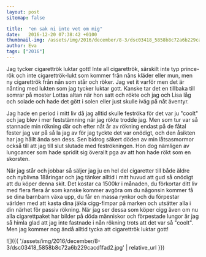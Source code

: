 ```yaml
---
layout: post
sitemap: false

title:  "en sak ni inte vet om mig"
date:   2016-12-20 07:38:42 +0100
thumbnail-img: /assets/img/2016/december/8-3/dsc03418_5858b8c72a6b229cacd1fad2.jpg
author: Eva
tags: ["2016"]
---
```


Jag tycker cigarettrök luktar gott! Inte all cigarettrök, särskilt inte typ prince-rök och inte cigarettrök-lukt som kommer från nåns kläder eller mun, men ny cigarettrök från nån som står och röker. Jag vet it varför men det är nånting med lukten som jag tycker luktar gott. Kanske tar det en tillbaka till somrar på moster Lottas altan när hon satt och rökte och jag och Lisa låg och solade och hade det gött i solen eller just skulle iväg på nåt äventyr. 

Jag hade en period i mitt liv då jag alltid skulle feströka för det var ju "coolt" och jag blev i mer feststämning när jag rökte trodde jag. Men som tur var så stannade min rökning där och efter nåt år av rökning endast på de fåtal fester jag var på så la jag av för jag tyckte det var onödigt, och den åsikten har jag hållt ända sen dess. Sen bidrog säkert döden av min låtsasmormor också till att jag till slut slutade med feströkningen. Hon dog nämligen av lungcancer som hade spridit sig överallt pga av att hon hade rökt som en skorsten. 

När jag står och jobbar så säljer jag ju en hel del cigaretter till både äldre och nyblivna 18åringar och jag tänker alltid i mitt huvud att gud så onödigt att du köper denna skit. Det kostar ca 1500kr i månaden, du förkortar ditt liv med flera flera år som kanske kommer avgöra om du någonsin kommer få se dina barnbarn växa upp, du får en massa rynkor och du förpestar världen med att kasta dina jäkla cigg-fimpar på marken och utsätter alla i din närhet för passiv rökning. När jag ser dessa som köper cigg även om nu alla cigarettpaket har bilder på döda människor och förpestade lungor är jag så himla glad att jag inte fastnade i nån rökning trots att det var så "coolt". Men jag kommer nog ändå alltid tycka att cigarettrök luktar gott!

![]({{ '/assets/img/2016/december/8-3/dsc03418_5858b8c72a6b229cacd1fad2.jpg'  | relative_url }})

